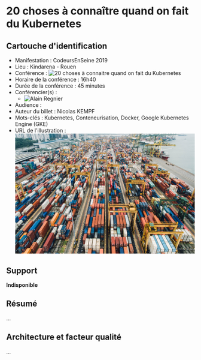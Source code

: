 # 20 choses à connaître quand on fait du Kubernetes

## Cartouche d'identification

 - Manifestation : CodeursEnSeine 2019
 - Lieu : Kindarena - Rouen
 - Conférence : ![20 choses à connaitre quand on fait du Kubernetes](https://www.codeursenseine.com/2019/programme)
 - Horaire de la conférence : 16h40
 - Durée de la conférence : 45 minutes
 - Conférencier(s) :
   - ![Alain Regnier](https://fr.linkedin.com/in/alainregnier)
 - Audience : 
 - Auteur du billet : Nicolas KEMPF
 - Mots-clés : Kubernetes, Conteneurisation, Docker, Google Kubernetes Engine (GKE)
 - URL de l'illustration : ![Photo by chuttersnap on Unsplash](chuttersnap-fN603qcEA7g-unsplash.jpg)


## Support

**Indisponible**

## Résumé
...

## Architecture et facteur qualité
...

